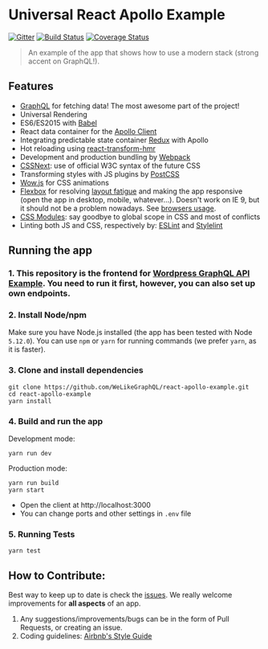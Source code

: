 # Universal React Apollo Example

[![Gitter][gitter-img]][gitter-link]
[![Build Status](https://travis-ci.org/WeLikeGraphQL/universal-react-apollo-example.svg?branch=master)](https://travis-ci.org/WeLikeGraphQL/universal-react-apollo-example)
[![Coverage Status](https://coveralls.io/repos/WeLikeGraphQL/universal-react-apollo-example/badge.svg?branch=master&service=github)](https://coveralls.io/github/WeLikeGraphQL/universal-react-apollo-example?branch=master)

> An example of the app that shows how to use a modern stack (strong accent on GraphQL!).

[gitter-img]: https://badges.gitter.im/Join%20Chat.svg
[gitter-link]: https://gitter.im/WeLikeGraphQL/react-apollo-example?utm_source=badge&utm_medium=badge&utm_campaign=pr-badge&utm_content=badge

## Features

 - [GraphQL](http://graphql.org/) for fetching data! The most awesome part of the project!
 - Universal Rendering
 - ES6/ES2015 with [Babel](https://babeljs.io/)
 - React data container for the [Apollo Client](http://dev.apollodata.com/react/) 
 - Integrating predictable state container [Redux](http://redux.js.org) with Apollo
 - Hot reloading using [react-transform-hmr](https://github.com/gaearon/react-transform-hmr)
 - Development and production bundling by [Webpack](https://webpack.github.io)
 - [CSSNext](http://cssnext.io/): use of official W3C syntax of the future CSS
 - Transforming styles with JS plugins by [PostCSS](http://postcss.org/)
 - [Wow.js](http://mynameismatthieu.com/WOW/) for CSS animations
 - [Flexbox](https://css-tricks.com/snippets/css/a-guide-to-flexbox/) for resolving [layout fatigue](http://blog.karenmenezes.com/2014/apr/13/floats-inline-block-or-display-table-or-flexbox/) and making the app responsive (open the app in desktop, mobile, whatever...). Doesn't work on IE 9, but it should not be a problem nowadays. See [browsers usage](http://caniuse.com/usage-table).
 - [CSS Modules](https://github.com/css-modules/css-modules): say goodbye to global scope in CSS and most of conflicts
 - Linting both JS and CSS, respectively by: [ESLint](http://eslint.org/) and [Stylelint](http://stylelint.io/)
 
## Running the app

### 1. This repository is the frontend for [Wordpress GraphQL API Example](https://github.com/WeLikeGraphQL/wordpress-graphql-api-example). You need to run it first, however, you can also set up own endpoints.

### 2. Install Node/npm

Make sure you have Node.js installed (the app has been tested with Node `5.12.0`). You can use `npm` or `yarn` for running commands (we prefer `yarn`, as it is faster).

### 3. Clone and install dependencies

```
git clone https://github.com/WeLikeGraphQL/react-apollo-example.git
cd react-apollo-example
yarn install
```

### 4. Build and run the app

Development mode:
```
yarn run dev
```

Production mode:
```
yarn run build
yarn start
```

- Open the client at http://localhost:3000
- You can change ports and other settings in `.env` file

### 5. Running Tests

```
yarn test
```

## How to Contribute:

Best way to keep up to date is check the [issues](https://github.com/WeLikeGraphQL/react-apollo-example/issues). We really welcome improvements for **all aspects** of an app.

1. Any suggestions/improvements/bugs can be in the form of Pull Requests, or creating an issue.
2. Coding guidelines: [Airbnb's Style Guide](https://github.com/airbnb/javascript)
